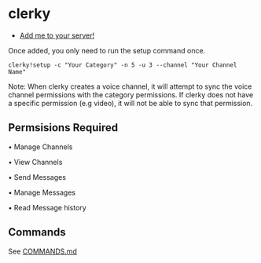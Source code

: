 # clerky

- [Add me to your server!](https://discord.com/api/oauth2/authorize?client_id=821516748800917534&permissions=76816&scope=bot)

Once added, you only need to run the setup command once.

`clerky!setup -c "Your Category" -n 5 -u 3 --channel "Your Channel Name"`

Note: When clerky creates a voice channel, it will attempt to sync the voice channel permissions with the category permissions. If clerky does not have a specific permission (e.g video), it will not be able to sync that permission.

## Permsisions Required

• Manage Channels

• View Channels

• Send Messages

• Manage Messages

• Read Message history


## Commands

See [COMMANDS.md](COMMANDS.md)
